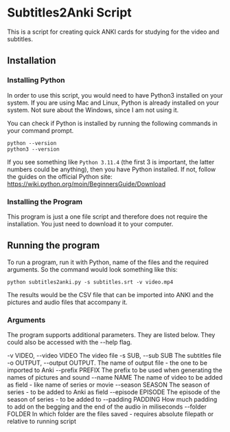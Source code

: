 # Subtitles2Anki Script

This is a script for creating quick ANKI cards for studying for the video and subtitles. 

## Installation

### Installing Python

In order to use this script, you would need to have Python3 installed on your system. If you are using Mac and Linux, Python is already installed on your system. Not sure about the Windows, since I am not using it. 

You can check if Python is installed by running the following commands in your command prompt.

```
python --version
python3 --version
```

If you see something like `Python 3.11.4` (the first 3 is important, the latter numbers could be anything), then you have Python installed. If not, follow the guides on the official Python site: https://wiki.python.org/moin/BeginnersGuide/Download

### Installing the Program

This program is just a one file script and therefore does not require the installation. You just need to download it to your computer.

## Running the program

To run a program, run it with Python, name of the files and the required arguments. So the command would look something like this:

```
python subtitles2anki.py -s subtitles.srt -v video.mp4
```

The results would be the CSV file that can be imported into ANKI and the pictures and audio files that accompany it.

### Arguments

The program supports additional parameters. They are listed below. They could also be accessed with the --help flag.

-v VIDEO, --video VIDEO     The video file
-s SUB, --sub SUB           The subtitles file
-o OUTPUT, --output OUTPUT. The name of output file - the one to be imported to Anki
--prefix PREFIX       The prefix to be used when generating the names of pictures and sound
--name NAME           The name of video to be added as field - like name of series or movie
--season SEASON       The season of series - to be added to Anki as field
--episode EPISODE     The episode of the season of series - to be added to
--padding PADDING     How much padding to add on the begging and the end of the audio in miliseconds
--folder FOLDER       In which folder are the files saved - requires absolute filepath or relative to running script